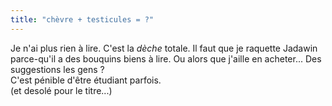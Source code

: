 ```yaml
---
title: "chèvre + testicules = ?"
---
```


Je n'ai plus rien à lire. C'est la _dèche_ totale. Il faut que je raquette
Jadawin parce-qu'il a des bouquins biens à lire. Ou alors que j'aille en
acheter... Des suggestions les gens ?  
C'est pénible d'être étudiant parfois.  
(et desolé pour le titre...)

